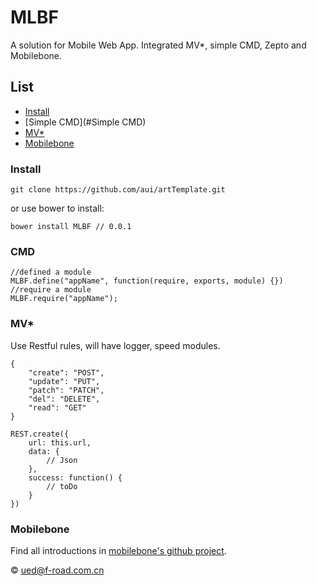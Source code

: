 # MLBF
A solution for Mobile Web App. Integrated MV*, simple CMD, Zepto and Mobilebone.

##	List

*	[Install](#Install)
*	[Simple CMD](#Simple CMD)
*	[MV*](#MV*)
*   [Mobilebone](#Mobilebone)

### Install

	git clone https://github.com/aui/artTemplate.git

or use bower to install:

    bower install MLBF // 0.0.1

### CMD

	//defined a module
	MLBF.define("appName", function(require, exports, module) {})
	//require a module
	MLBF.require("appName");

### MV*

Use Restful rules, will have logger, speed modules.

	{
		"create": "POST",
	    "update": "PUT",
	    "patch": "PATCH",
	    "del": "DELETE",
	    "read": "GET"
	}
	
	REST.create({
        url: this.url,
        data: {
        	// Json
        },
        success: function() {
        	// toDo
        }
    })
	

### Mobilebone
	
Find all introductions in [mobilebone's github project](https://github.com/zhangxinxu/mobilebone).

© ued@f-road.com.cn